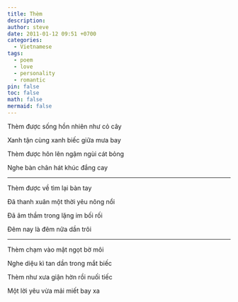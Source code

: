 ```yaml
---
title: Thèm
description: 
author: steve
date: 2011-01-12 09:51 +0700
categories:
  - Vietnamese
tags:
  - poem
  - love
  - personality
  - romantic
pin: false
toc: false
math: false
mermaid: false
---
```

Thèm được sống hồn nhiên như cỏ cây

Xanh tận cùng xanh biếc giữa mưa bay

Thèm được hôn lên ngậm ngùi cát bỏng

Nghe bàn chân hát khúc đắng cay

---
 
Thèm được về tìm lại bàn tay

Đã thanh xuân một thời yêu nông nổi

Đã âm thầm trong lặng im bối rối

Đêm nay là đêm nữa dần trôi

---
 
Thèm chạm vào mật ngọt bờ môi

Nghe diệu kì tan dần trong mắt biếc

Thèm như xưa giận hờn rồi nuối tiếc

Một lời yêu vừa mải miết bay xa